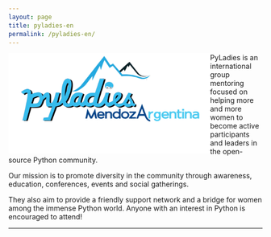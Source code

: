 ```yaml
---
layout: page
title: pyladies-en
permalink: /pyladies-en/
---
```

<img src="/img/logo_mendoza.png" height="200" width="400" align="left"/>

  <p> PyLadies is an international group mentoring focused on helping more and more women to become active participants and leaders in the open-source Python community.</p>
  <p>Our mission is to promote diversity in the community through awareness, education, conferences, events and social gatherings.</p>
  <p>
  They also aim to provide a friendly support network and a bridge for women among the immense Python world. Anyone with an interest in Python is encouraged to attend!</p>
  <hr>